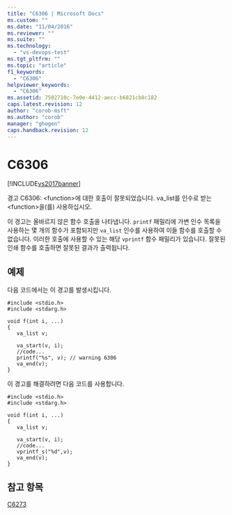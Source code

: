 ```yaml
---
title: "C6306 | Microsoft Docs"
ms.custom: ""
ms.date: "11/04/2016"
ms.reviewer: ""
ms.suite: ""
ms.technology: 
  - "vs-devops-test"
ms.tgt_pltfrm: ""
ms.topic: "article"
f1_keywords: 
  - "C6306"
helpviewer_keywords: 
  - "C6306"
ms.assetid: 7502710c-7e0e-4412-aecc-b6821cb8c182
caps.latest.revision: 12
author: "corob-msft"
ms.author: "corob"
manager: "ghogen"
caps.handback.revision: 12
---
```

# C6306
[!INCLUDE[vs2017banner](../code-quality/includes/vs2017banner.md)]

경고 C6306: \<function\>에 대한 호출이 잘못되었습니다. va\_list를 인수로 받는 \<function\>을\(를\) 사용하십시오.  
  
 이 경고는 올바르지 않은 함수 호출을 나타냅니다.  `printf` 패밀리에 가변 인수 목록을 사용하는 몇 개의 함수가 포함되지만 `va_list` 인수를 사용하여 이들 함수를 호출할 수 없습니다.  이러한 호출에 사용할 수 있는 해당 `vprintf` 함수 패밀리가 있습니다.  잘못된 인쇄 함수를 호출하면 잘못된 결과가 출력됩니다.  
  
## 예제  
 다음 코드에서는 이 경고를 발생시킵니다.  
  
```  
#include <stdio.h>  
#include <stdarg.h>  
  
void f(int i, ...)  
{  
   va_list v;  
  
   va_start(v, i);  
   //code...  
   printf("%s", v); // warning 6306   
   va_end(v);  
}  
```  
  
 이 경고를 해결하려면 다음 코드를 사용합니다.  
  
```  
#include <stdio.h>  
#include <stdarg.h>  
  
void f(int i, ...)  
{  
   va_list v;  
  
   va_start(v, i);  
   //code...  
   vprintf_s("%d",v);  
   va_end(v);  
}  
```  
  
## 참고 항목  
 [C6273](../code-quality/c6273.md)